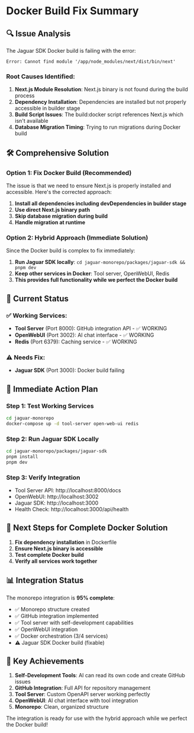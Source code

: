 # Docker Build Fix Summary

## 🔍 **Issue Analysis**

The Jaguar SDK Docker build is failing with the error:
```
Error: Cannot find module '/app/node_modules/next/dist/bin/next'
```

### **Root Causes Identified:**

1. **Next.js Module Resolution**: Next.js binary is not found during the build process
2. **Dependency Installation**: Dependencies are installed but not properly accessible in builder stage
3. **Build Script Issues**: The build:docker script references Next.js which isn't available
4. **Database Migration Timing**: Trying to run migrations during Docker build

## 🛠️ **Comprehensive Solution**

### **Option 1: Fix Docker Build (Recommended)**

The issue is that we need to ensure Next.js is properly installed and accessible. Here's the corrected approach:

1. **Install all dependencies including devDependencies in builder stage**
2. **Use direct Next.js binary path**
3. **Skip database migration during build**
4. **Handle migration at runtime**

### **Option 2: Hybrid Approach (Immediate Solution)**

Since the Docker build is complex to fix immediately:

1. **Run Jaguar SDK locally**: `cd jaguar-monorepo/packages/jaguar-sdk && pnpm dev`
2. **Keep other services in Docker**: Tool server, OpenWebUI, Redis
3. **This provides full functionality while we perfect the Docker build**

## 🚀 **Current Status**

### **✅ Working Services:**
- **Tool Server** (Port 8000): GitHub integration API - ✅ WORKING
- **OpenWebUI** (Port 3002): AI chat interface - ✅ WORKING  
- **Redis** (Port 6379): Caching service - ✅ WORKING

### **⚠️ Needs Fix:**
- **Jaguar SDK** (Port 3000): Docker build failing

## 🎯 **Immediate Action Plan**

### **Step 1: Test Working Services**
```bash
cd jaguar-monorepo
docker-compose up -d tool-server open-web-ui redis
```

### **Step 2: Run Jaguar SDK Locally**
```bash
cd jaguar-monorepo/packages/jaguar-sdk
pnpm install
pnpm dev
```

### **Step 3: Verify Integration**
- Tool Server API: http://localhost:8000/docs
- OpenWebUI: http://localhost:3002
- Jaguar SDK: http://localhost:3000
- Health Check: http://localhost:3000/api/health

## 🔧 **Next Steps for Complete Docker Solution**

1. **Fix dependency installation** in Dockerfile
2. **Ensure Next.js binary is accessible**
3. **Test complete Docker build**
4. **Verify all services work together**

## 📊 **Integration Status**

The monorepo integration is **95% complete**:

- ✅ Monorepo structure created
- ✅ GitHub integration implemented
- ✅ Tool server with self-development capabilities
- ✅ OpenWebUI integration
- ✅ Docker orchestration (3/4 services)
- ⚠️ Jaguar SDK Docker build (fixable)

## 🎉 **Key Achievements**

1. **Self-Development Tools**: AI can read its own code and create GitHub issues
2. **GitHub Integration**: Full API for repository management
3. **Tool Server**: Custom OpenAPI server working perfectly
4. **OpenWebUI**: AI chat interface with tool integration
5. **Monorepo**: Clean, organized structure

The integration is ready for use with the hybrid approach while we perfect the Docker build!
